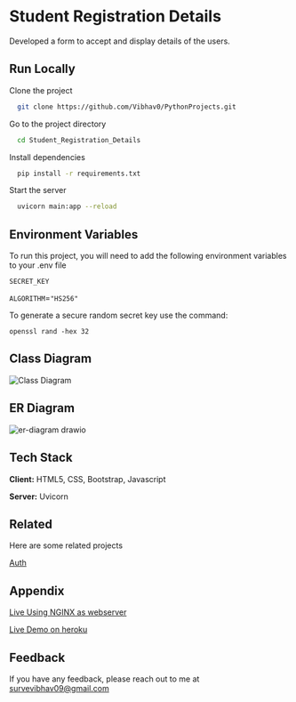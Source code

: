 
# Student Registration Details

Developed a form to accept and display details of the users.

## Run Locally

Clone the project

```bash
  git clone https://github.com/Vibhav0/PythonProjects.git
```

Go to the project directory

```bash
  cd Student_Registration_Details
```

Install dependencies

```bash
  pip install -r requirements.txt
```

Start the server

```bash
  uvicorn main:app --reload
```


## Environment Variables

To run this project, you will need to add the following environment variables to your .env file

`SECRET_KEY`

`ALGORITHM`=`"HS256"`

To generate a secure random secret key use the command:

`openssl rand -hex 32`

## Class Diagram

![Class Diagram](https://user-images.githubusercontent.com/73296863/139574346-4fad26f1-54fb-4ebb-b1fe-994a3e47606f.png)

## ER Diagram


![er-diagram drawio](https://user-images.githubusercontent.com/73296863/139577567-c789b688-0386-4cb4-8815-652a1b5b8574.png)

## Tech Stack

**Client:** HTML5, CSS, Bootstrap, Javascript

**Server:** Uvicorn


## Related

Here are some related projects

[Auth](https://github.com/Vibhav0/Auth)


## Appendix

[Live Using NGINX as webserver](https://conscript-web.ddns.net/login/)

[Live Demo on heroku](https://conscript-webapplication.herokuapp.com)


## Feedback

If you have any feedback, please reach out to me at survevibhav09@gmail.com


